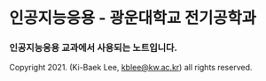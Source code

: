 # 인공지능응용 - 광운대학교 전기공학과

### 인공지능응용 교과에서 사용되는 노트입니다.

Copyright 2021. (Ki-Baek Lee, kblee@kw.ac.kr) all rights reserved.
